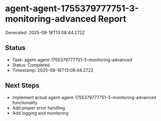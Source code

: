 # agent-agent-1755379777751-3-monitoring-advanced Report

Generated: 2025-08-18T13:08:44.272Z

## Status
- Task: agent-agent-1755379777751-3-monitoring-advanced
- Status: Completed
- Timestamp: 2025-08-18T13:08:44.272Z

## Next Steps
- Implement actual agent-agent-1755379777751-3-monitoring-advanced functionality
- Add proper error handling
- Add logging and monitoring
